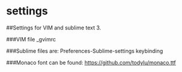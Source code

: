 # settings

##Settings for VIM and sublime text 3.

###VIM file 
  _gvimrc

###Sublime files are:
  Preferences-Sublime-settings
  keybinding
  
###Monaco font can be found:
    https://github.com/todylu/monaco.ttf
